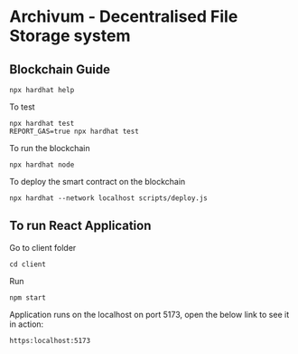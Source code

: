 # Archivum - Decentralised File Storage system

## Blockchain Guide

```
npx hardhat help
```
To test
```
npx hardhat test
REPORT_GAS=true npx hardhat test
```

To run the blockchain
```
npx hardhat node
```
To deploy the smart contract on the blockchain
```
npx hardhat --network localhost scripts/deploy.js
```

## To run React Application
Go to client folder 
```
cd client
```

Run
```
npm start 
```

Application runs on the localhost on port 5173, open the below link to see it in action:
```
https:localhost:5173
```

